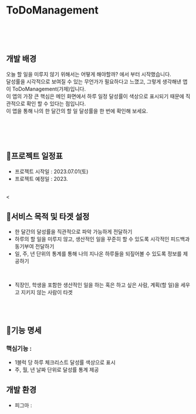 # ToDoManagement
<br/>
<br/>
<br/>

## 개발 배경
오늘 할 일을 미루지 않기 위해서는 어떻게 해야할까? 에서 부터 시작했습니다. <br/>
달성률을 시각적으로 보여질 수 있는 무언가가 필요하다고 느꼈고, 그렇게 생각해낸 앱이 ToDoManagement(가제)입니다. <br/>
이 앱의 가장 큰 핵심은 메인 화면에서 하루 일정 달성률이 색상으로 표시되기 때문에 직관적으로 확인 할 수 있다는 점입니다. <br/>
이 앱을 통해 나의 한 달간의 할 일 달성률을 한 번에 확인해 보세요. <br/>
<br/>
<br/>
<br/>
<br/>
## 📅프로젝트 일정표
- 프로젝트 시작일 : 2023.07.01(토)
- 프로젝트 예정일 : 2023.
<br/>
<
<br/>

## 👥서비스 목적 및 타겟 설정
- 한 달간의 달성률을 직관적으로 파악 가능하게 전달하기
- 하루의 할 일을 미루지 않고, 생산적인 일을 꾸준히 할 수 있도록 시각적인 피드백과 동기부여 전달하기
- 일, 주, 년 단위의 통계를 통해 나의 지나온 하루들을 되짚어볼 수 있도록 정보를 제공하기
<br/>


- 직장인, 학생을 포함한 생산적인 일을 하는 혹은 하고 싶은 사람, 계획(할 일)을 세우고 지키지 않는 사람이 타겟
<br/>
<br/>

## 📝기능 명세

### 핵심기능 :
- 1블럭 당 하루 체크리스트 달성률 색상으로 표시
- 주, 월, 년 날짜 단위로 달성률 통계 제공

## 개발 환경
- 피그마 :





